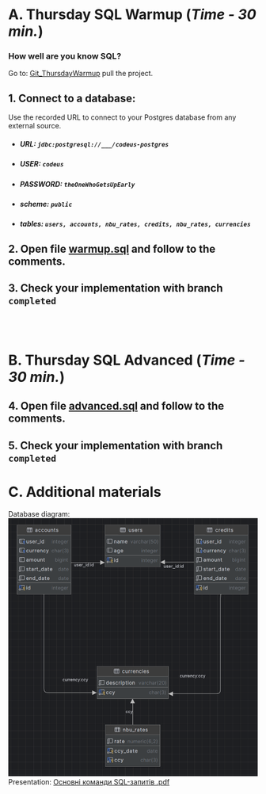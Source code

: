 # A. Thursday SQL Warmup (***Time - 30 min.***)

### How well are you know SQL?

Go
to: [Git_ThursdayWarmup](https://github.com/AlexandrLavrinenko/codeus_practices/blob/master/src/main/java/december/thursday/README.md)
pull the project.<br>

## 1. Connect to a database:

Use the recorded URL to connect to your Postgres database from any external source.

- ##### URL: `jdbc:postgresql://___/codeus-postgres`
- ##### USER: `codeus`
- ##### PASSWORD: `theOneWhoGetsUpEarly`
- ##### scheme: `public`
- ##### tables: `users, accounts, nbu_rates, credits, nbu_rates, currencies`

## 2. Open file [warmup.sql](../../../resources/sql/warmup.sql) and follow to the comments.

## 3. Check your implementation with branch `completed`

<br>
<br>

# B. Thursday SQL Advanced (***Time - 30 min.***)

## 4. Open file [advanced.sql](../../../resources/sql/advanced.sql) and follow to the comments.

## 5. Check your implementation with branch `completed`

# C. Additional materials

Database diagram:
![DataBase Diagram Image](../../../resources/images/DB_Diagram.png)
Presentation:
[Основні команди SQL-запитів .pdf](../../../resources/images/%D0%9E%D1%81%D0%BD%D0%BE%D0%B2%D0%BD%D1%96%20%D0%BA%D0%BE%D0%BC%D0%B0%D0%BD%D0%B4%D0%B8%20SQL-%D0%B7%D0%B0%D0%BF%D0%B8%D1%82%D1%96%D0%B2%20.pdf)

